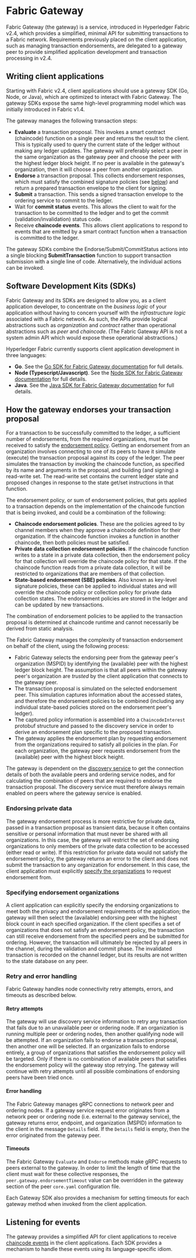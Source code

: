 # Fabric Gateway

Fabric Gateway (the gateway) is a service, introduced in Hyperledger Fabric v2.4, which provides a simplified, minimal API for submitting transactions to a Fabric network. Requirements previously placed on the client application, such as managing transaction endorsements, are delegated to a gateway peer to provide simplified application development and transaction processing in v2.4.

## Writing client applications

Starting with Fabric v2.4, client applications should use a gateway SDK (Go, Node, or Java), which are optimized to interact with Fabric Gateway. The gateway SDKs expose the same high-level programming model which was initially introduced in Fabric v1.4.

The gateway manages the following transaction steps:

- **Evaluate** a transaction proposal. This invokes a smart contract (chaincode) function on a single peer and returns the result to the client. This is typically used to query the current state of the ledger without making any ledger updates.
The gateway will preferably select a peer in the same organization as the gateway peer and choose the peer
with the highest ledger block height. If no peer is available in the gateway's organization, then it will choose a peer
from another organization.
- **Endorse** a transaction proposal. This collects endorsement responses, which must satisfy the combined signature policies (see [below](#how-the-gateway-endorses-your-transaction-proposal)) and return a prepared transaction envelope to the client for signing.
- **Submit** a transaction. This sends a signed transaction envelope to the ordering service to commit to the ledger.
- Wait for **commit status** events. This allows the client to wait for the transaction to be committed to the ledger and to
get the commit (validation/invalidation) status code.
- Receive **chaincode events**. This allows client applications to respond to events that are emitted by a smart contract
function when a transaction is committed to the ledger.

The gateway SDKs combine the Endorse/Submit/CommitStatus actions into a single blocking **SubmitTransaction** function to support transaction submission with a single line of code. Alternatively, the individual actions can be invoked.

## Software Development Kits (SDKs)

Fabric Gateway and its SDKs are designed to allow you, as a client application developer, to concentrate on the *business logic* of your application without having to concern yourself with the *infrastructure logic* associated with a Fabric network. As such, the APIs provide logical abstractions such as *organization* and *contract* rather than operational abstractions such as *peer* and *chaincode*. (The Fabric Gateway API is not a system admin API which would expose these operational abstractions.)

Hyperledger Fabric currently supports client application development in three languages:

- **Go**.  See the [Go SDK for Fabric Gateway documentation](https://pkg.go.dev/github.com/hyperledger/fabric-gateway/pkg/client) for full details.
- **Node (Typescript/Javascript)**.  See the [Node SDK for Fabric Gateway documentation](https://hyperledger.github.io/fabric-gateway/main/api/node/) for full details.
- **Java**. See the [Java SDK for Fabric Gateway documentation](https://hyperledger.github.io/fabric-gateway/main/api/java/) for full details.

## How the gateway endorses your transaction proposal

For a transaction to be successfully committed to the ledger, a sufficient number of endorsements, from the required organizations, must be received to satisfy the [endorsement policy](endorsement-policies.html). Getting an endorsement from an organization involves connecting to one of its peers to have it simulate (execute) the transaction proposal against its copy of the ledger. The peer simulates the transaction by invoking the chaincode function, as specified by its name and arguments in the proposal, and building (and signing) a read-write set. The read-write set contains the current ledger state and proposed changes in response to the state get/set instructions in that function.

The endorsement policy, or sum of endorsement policies, that gets applied to a transaction depends on the implementation of the chaincode function that is being invoked, and could be a combination of the following:

- **Chaincode endorsement policies**. These are the policies agreed to by channel members when they approve a chaincode definition for their organization. If the chaincode function invokes a function in another chaincode, then both policies must be satisfied.
- **Private data collection endorsement policies**. If the chaincode function writes to a state in a private data collection, then the endorsement policy for that collection will override the chaincode policy for that state. If the chaincode function reads from a private data collection, it will be restricted to organizations that are members of that collection.
- **State-based endorsement (SBE) policies**. Also known as key-level signature policies, these can be applied to individual states and will override the chaincode policy or collection policy for private data collection states. The endorsement policies are stored in the ledger and can be updated by new transactions.

The combination of endorsement policies to be applied to the transaction proposal is determined at chaincode runtime and cannot necessarily be derived from static analysis.

The Fabric Gateway manages the complexity of transaction endorsement on behalf of the client, using the following process:

- Fabric Gateway selects the endorsing peer from the gateway peer's organization (MSPID) by identifying the (available) peer with the highest ledger block height. The assumption is that all peers within the gateway peer's organization are *trusted* by the client application that connects to the gateway peer.
- The transaction proposal is simulated on the selected endorsement peer. This simulation captures information about the accessed states, and therefore the endorsement policies to be combined (including any individual state-based policies stored on the endorsement peer's ledger).  
- The captured policy information is assembled into a `ChaincodeInterest` protobuf structure and passed to the discovery service in order to derive an endorsement plan specific to the proposed transaction.
- The gateway applies the endorsement plan by requesting endorsement from the organizations required to satisfy all policies in the plan. For each organization, the gateway peer requests endorsement from the (available) peer with the highest block height.

The gateway is dependent on the [discovery service](discovery-overview.html) to get the connection details of both the available peers and ordering service nodes, and for calculating the combination of peers that are required to endorse the transaction proposal. The discovery service must therefore always remain enabled on peers where the gateway service is enabled.

### Endorsing private data

The gateway endorsement process is more restrictive for private data, passed in a transaction proposal as transient data, because it often contains sensitive or personal information that must never be shared with all organizations. In this case, the gateway will restrict the set of endorsing organizations to only members of the private data collection to be accessed (either read or write). If this restriction for private data would not satisfy the endorsement policy, the gateway returns an error to the client and does not submit the transaction to any organization for endorsement. In this case, the client application must explicitly [specify the organizations](#specifying-endorsement-organizations) to request endorsement from.

### Specifying endorsement organizations

A client application can explicitly specify the endorsing organizations to meet both the privacy and endorsement requirements of the application; the gateway will then select the (available) endorsing peer with the highest block count in each specified organization. If the client specifies a set of organizations that does not satisfy an endorsement policy, the transaction can still receive endorsement from the specified peers and be submitted for ordering. However, the transaction will ultimately be rejected by all peers in the channel, during the validation and commit phase. The invalidated transaction is recorded on the channel ledger, but its results are not written to the state database on any peer.

### Retry and error handling

Fabric Gateway handles node connectivity retry attempts, errors, and timeouts as described below.

#### Retry attempts

The gateway will use discovery service information to retry any transaction that fails due to an unavailable peer or ordering node. If an organization is running multiple peer or ordering nodes, then another qualifying node will be attempted. If an organization fails to endorse a transaction proposal, then another one will be selected. If an organization fails to endorse entirely, a group of organizations that satisfies the endorsement policy will be targeted. Only if there is no combination of available peers that satisfies the endorsement policy will the gateway stop retrying. The gateway will continue with retry attempts until all possible combinations of endorsing peers have been tried once.

#### Error handling

The Fabric Gateway manages gRPC connections to network peer and ordering nodes. If a gateway service request error originates from a network peer or ordering node (i.e. external to the gateway service), the gateway returns error, endpoint, and organization (MSPID) information to the client in the message `Details` field. If the `Details` field is empty, then the error originated from the gateway peer.

#### Timeouts

The Fabric Gateway `Evaluate` and `Endorse` methods make gRPC requests to peers external to the gateway. In order to limit the length of time that the client must wait for these collective responses, the `peer.gateway.endorsementTimeout` value can be overridden in the gateway section of the peer `core.yaml` configuration file.

Each Gateway SDK also provides a mechanism for setting timeouts for each gateway method when invoked from the client application.

## Listening for events

The gateway provides a simplified API for client applications to receive [chaincode events](peer_event_services.html#how-to-register-for-events) in the client applications. Each SDK provides a mechanism to handle these events using its language-specific idiom.
